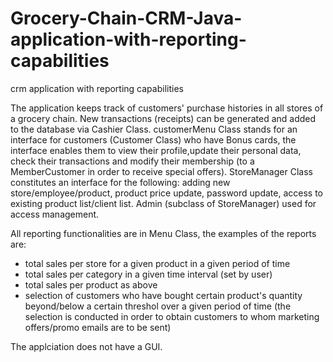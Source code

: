 # Grocery-Chain-CRM-Java-application-with-reporting-capabilities
crm application with reporting capabilities

The application keeps track of customers' purchase histories in all stores of a grocery chain.
New transactions (receipts) can be generated and added to the database via Cashier Class.
customerMenu Class stands for an interface for customers (Customer Class) who have Bonus cards, the interface enables them to view their 
profile,update their personal data, check their transactions and modify their membership (to a MemberCustomer in order to receive 
special offers).
StoreManager Class constitutes an interface for the following: adding new store/employee/product, product price update, password update,
access to existing product list/client list.
Admin (subclass of StoreManager) used for access management.

All reporting functionalities are in Menu Class, the examples of the reports are: 
- total sales per store for a given product in a given period of time
- total sales per category in a given time interval (set by user)
- total sales per product as above
- selection of customers who have bought certain product's quantity beyond/below a certain threshol over a given period of time
(the selection is conducted in order to obtain customers to whom marketing offers/promo emails are to be sent)

The applciation does not have a GUI.

